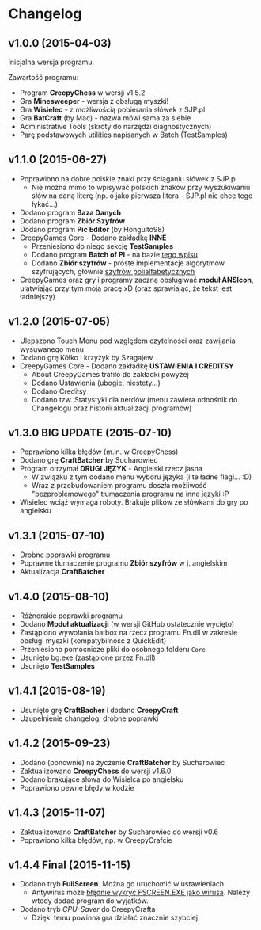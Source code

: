 Changelog
=========

v1.0.0 (2015-04-03)
-------------------

Inicjalna wersja programu.

Zawartość programu:

- Program **CreepyChess** w wersji v1.5.2
- Gra **Minesweeper** - wersja z obsługą myszki!
- Gra **Wisielec** - z możliwością pobierania słówek z SJP.pl
- Gra **BatCraft** (by Mac) - nazwa mówi sama za siebie
- Administrative Tools (skróty do narzędzi diagnostycznych)
- Parę podstawowych utilities napisanych w Batch (TestSamples)

v1.1.0 (2015-06-27)
-------------------

- Poprawiono na dobre polskie znaki przy ściąganiu słówek z SJP.pl
  - Nie można mimo to wpisywać polskich znaków przy wyszukiwaniu słów na daną
    literę (np. ó jako pierwsza litera - SJP.pl nie chce tego łykać...)
- Dodano program **Baza Danych**
- Dodano program **Zbiór Szyfrów**
- Dodano program **Pic Editor** (by Honguito98)
- CreepyGames Core - Dodano zakładkę **INNE**
  - Przeniesiono do niego sekcję **TestSamples**
  - Dodano program **Batch of Pi** - na bazie [tego wpisu](https://thedailywtf.com/articles/Stupid-Coding-Tricks-A-Batch-of-Pi)
  - Dodano **Zbiór szyfrów** - proste implementacje algorytmów szyfrujących,
    głównie [szyfrów polialfabetycznych](https://pl.wikipedia.org/wiki/Szyfr_polialfabetyczny)
- CreepyGames oraz gry i programy zaczną obsługiwać **moduł ANSIcon**,
  ułatwiając przy tym moją pracę xD (oraz sprawiając, że tekst jest ładniejszy)

v1.2.0 (2015-07-05)
-------------------

- Ulepszono Touch Menu pod względem czytelności oraz zawijania wysuwanego menu
- Dodano grę Kółko i krzyżyk by Szagajew
- CreepyGames Core - Dodano zakładkę **USTAWIENIA I CREDITSY**
  - About CreepyGames trafiło do zakładki powyżej
  - Dodano Ustawienia (ubogie, niestety...)
  - Dodano Creditsy
  - Dodano tzw. Statystyki dla nerdów (menu zawiera odnośnik do Changelogu
    oraz historii aktualizacji programów)

v1.3.0 BIG UPDATE (2015-07-10)
------------------------------

- Poprawiono kilka błędów (m.in. w CreepyChess)
- Dodano grę **CraftBatcher** by Sucharowiec
- Program otrzymał **DRUGI JĘZYK** - Angielski rzecz jasna
  - W związku z tym dodano menu wyboru języka (i te ładne flagi... :D)
  - Wraz z przebudowaniem programu doszła możliwość "bezproblemowego"
    tłumaczenia programu na inne języki :P
- Wisielec wciąż wymaga roboty. Brakuje plików ze słówkami do gry po angielsku

v1.3.1 (2015-07-10)
-------------------

- Drobne poprawki programu
- Poprawne tłumaczenie programu **Zbiór szyfrów** w j. angielskim
- Aktualizacja **CraftBatcher**


v1.4.0 (2015-08-10)
-------------------

- Różnorakie poprawki programu
- Dodano **Moduł aktualizacji** (w wersji GitHub ostatecznie wycięto)
- Zastąpiono wywołania batbox na rzecz programu Fn.dll w zakresie obsługi myszki
  (kompatybilność z QuickEdit)
- Przeniesiono pomocnicze pliki do osobnego folderu `Core`
- Usunięto bg.exe (zastąpione przez Fn.dll)
- Usunięto **TestSamples**

v1.4.1 (2015-08-19)
-------------------

- Usunięto grę **CraftBacher** i dodano **CreepyCraft**
- Uzupełnienie changelog, drobne poprawki

v1.4.2 (2015-09-23)
-------------------

- Dodano (ponownie) na życzenie **CraftBatcher** by Sucharowiec
- Zaktualizowano **CreepyChess** do wersji v1.6.0
- Dodano brakujące słowa do Wisielca po angielsku
- Poprawiono pewne błędy w kodzie

v1.4.3 (2015-11-07)
-------------------

- Zaktualizowano **CraftBatcher** by Sucharowiec do wersji v0.6
- Poprawiono kilka błędów, np. w CreepyCrafcie

v1.4.4 Final (2015-11-15)
-------------------------

- Dodano tryb **FullScreen**. Można go uruchomić w ustawieniach
  - Antywirus może [błędnie wykryć FSCREEN.EXE jako wirusa](https://www.dostips.com/forum/viewtopic.php?t=8813). Należy wtedy dodać program do wyjątków.
- Dodano tryb *CPU-Saver* do CreepyCrafta
  - Dzięki temu powinna gra działać znacznie szybciej
